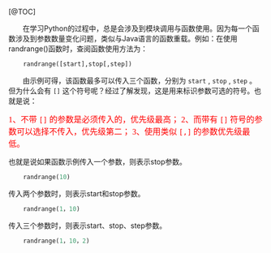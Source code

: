 [@TOC]

&emsp;&emsp;在学习Python的过程中，总是会涉及到模块调用与函数使用。因为每一个函数涉及到参数数量变化问题，类似与Java语言的函数重载。例如：在使用randrange()函数时，查阅函数使用方法为：

```python
	randrange([start],stop[,step])
```

&emsp;&emsp;由示例可得，该函数最多可以传入三个函数，分别为 `start` , `stop` , `step` 。 但为什么会有 `[]` 这个符号呢？经过了解发现，这是用来标识参数可选的符号。也就是说：

<font color=#ff00 size=3 face="宋体">1、不带 `[]` 的参数是必须传入的，优先级最高；
2、而带有 `[]` 符号的参数可以选择不传入，优先级第二；
3、使用类似 `[,]` 的参数优先级最低。</font>

也就是说如果函数示例传入一个参数，则表示stop参数。

```python
	randrange(10)
```

传入两个参数时，则表示start和stop参数。

```python
	randrange(1，10)
```

传入三个参数时，则表示start、stop、step参数。

```python
	randrange(1，10，2)
```